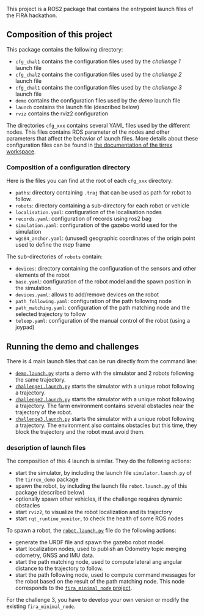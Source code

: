 This project is a ROS2 package that contains the entrypoint launch files of the FIRA hackathon.

## Composition of this project

This package contains the following directory:

* `cfg_chal1` contains the configuration files used by the _challenge 1_ launch file
* `cfg_chal2` contains the configuration files used by the _challenge 2_ launch file
* `cfg_chal1` contains the configuration files used by the _challenge 3_ launch file
* `demo` contains the configuration files used by the _demo_ launch file
* `launch` contains the launch file (described below)
* `rviz` contains the rviz2 configuration

The directories `cfg_xxx` contains several YAML files used by the different nodes.
This files contains ROS parameter of the nodes and other parameters that affect the behavior of
launch files.
More details about these configuration files can be found in [the documentation of the tirrex
workspace](https://github.com/Tirrex-Roboterrium/tirrex_demo/blob/main/doc/documentation.pdf).

### Composition of a configuration directory

Here is the files you can find at the root of each `cfg_xxx` directory:

* `paths`: directory containing `.traj` that can be used as path for robot to follow.
* `robots`: directory containing a sub-directory for each robot or vehicle
* `localisation.yaml`: configuration of the localisation nodes
* `records.yaml`: configuration of records using ros2 bag
* `simulation.yaml`: configuration of the gazebo world used for the simulation
* `wgs84_anchor.yaml`: (unused) geographic coordinates of the origin point used to define the _map_
frame

The sub-directories of `robots` contain:

* `devices`: directory containing the configuration of the sensors and other elements of the robot
* `base.yaml`: configuration of the robot model and the spawn position in the simulation
* `devices.yaml`: allows to add/remove devices on the robot
* `path_following.yaml`: configuration of the path following node
* `path_matching.yaml`: configuration of the path matching node and the selected trajectory to
follow
* `teleop.yaml`: configuration of the manual control of the robot (using a joypad)


## Running the demo and challenges

There is 4 main launch files that can be run directly from the command line:

* [`demo.launch.py`](launch/demo.launch.py) starts a demo with the simulator and 2 robots following
the same trajectory.
* [`challenge1.launch.py`](launch/challenge1.launch.py) starts the simulator with a unique robot
following a trajectory.
* [`challenge2.launch.py`](launch/challenge2.launch.py) starts the simulator with a unique robot
following a trajectory. The farm environment contains several obstacles near the trajectory of
the robot.
* [`challenge3.launch.py`](launch/challenge3.launch.py) starts the simulator with a unique robot
following a trajectory.
The environment also contains obstacles but this time, they block the trajectory and the robot must
avoid them.

### description of launch files

The composition of this 4 launch is similar.
They do the following actions:

* start the simulator, by including the launch file `simulator.launch.py` of the `tirrex_demo` package
* spawn the robot, by including the launch file `robot.launch.py` of this package (described below)
* optionally spawn other vehicles, if the challenge requires dynamic obstacles
* start `rviz2`, to visualize the robot localization and its trajectory
* start `rqt_runtime_monitor`, to check the health of some ROS nodes

To spawn a robot, the [`robot.launch.py`](launch/robot.launch.py) file do the following actions:

* generate the URDF file and spawn the gazebo robot model.
* start localization nodes, used to publish an Odometry topic merging odometry, GNSS and IMU data.
* start the path matching node, used to compute lateral ang angular distance to the trajectory to
follow.
* start the path following node, used to compute command messages for the robot based on the result
of the path matching node.
This node corresponds to the
[`fira_minimal_node` project](https://github.com/FiraHackathon/fira_minimal_node/tree/main).

For the challenge 3, you have to develop your own version or modify the existing `fira_minimal_node`.
